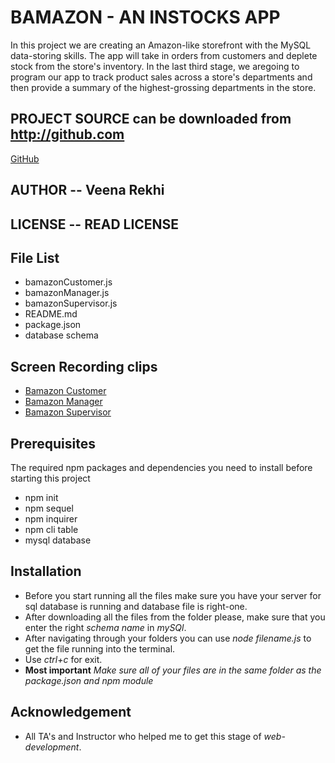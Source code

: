 # BAMAZON - AN INSTOCKS APP 

In this project we are creating an Amazon-like storefront with the MySQL data-storing skills. The app will take in orders from customers and deplete stock from the store's inventory. In the last third stage, we aregoing to  program our app to track product sales across a store's departments and then provide a summary of the highest-grossing departments in the store.

## PROJECT SOURCE can be downloaded from http://github.com
[GitHub](https://github.com/VeenaRekhi/Node.jsBamazon.git)

## AUTHOR -- Veena Rekhi  

## LICENSE -- READ LICENSE 

## File List 
* bamazonCustomer.js
* bamazonManager.js
* bamazonSupervisor.js
* README.md
* package.json
* database schema

## Screen Recording clips 

* [Bamazon Customer](https://github.com/VeenaRekhi/NodeBamazon/blob/master/bamazonCustomerVideo.gif)
* [Bamazon Manager](https://github.com/VeenaRekhi/NodeBamazon/blob/master/bamazonManagerVideo.gif)
* [Bamazon Supervisor](https://github.com/VeenaRekhi/NodeBamazon/blob/master/bamazonSupervisorVideo.gif)

## Prerequisites 

The required npm packages and dependencies you need to install before starting this project

* npm init
* npm sequel
* npm inquirer
* npm cli table
* mysql database 

## Installation 

* Before you start running all the files make sure you have your server for sql database is running and database file is right-one.
* After downloading all the files from the folder please, make sure that you  enter the right _schema name_ in _mySQl_.
* After navigating through your folders you can use _node filename.js_ to get the file running into the terminal.
* Use _ctrl+c_ for exit.
* __Most important__  _Make sure all of your files are in the same folder as the package.json and npm module_

## Acknowledgement 

* All TA's and Instructor who helped me to get this stage of *web-development*.



